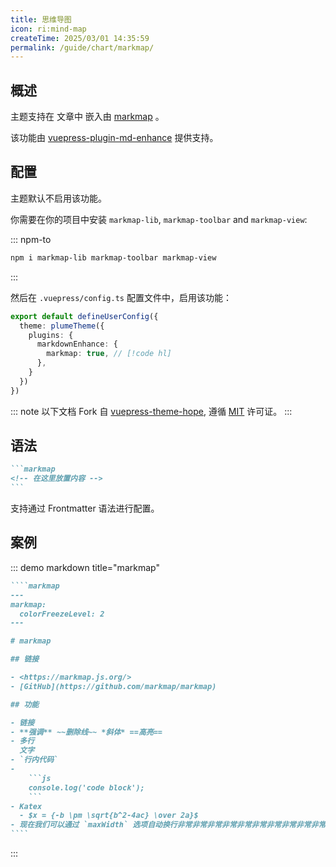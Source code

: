 ```yaml
---
title: 思维导图
icon: ri:mind-map
createTime: 2025/03/01 14:35:59
permalink: /guide/chart/markmap/
---
```


## 概述

主题支持在 文章中 嵌入由 [markmap](https://markmap.js.org/) 。

该功能由 [vuepress-plugin-md-enhance](https://plugin-md-enhance.vuejs.press/) 提供支持。

## 配置

主题默认不启用该功能。

你需要在你的项目中安装 `markmap-lib`, `markmap-toolbar` and `markmap-view`:

::: npm-to

```sh
npm i markmap-lib markmap-toolbar markmap-view
```

:::

然后在 `.vuepress/config.ts` 配置文件中，启用该功能：

```ts title=".vuepress/config.ts"
export default defineUserConfig({
  theme: plumeTheme({
    plugins: {
      markdownEnhance: {
        markmap: true, // [!code hl]
      },
    }
  })
})
```

::: note
以下文档 Fork 自 [vuepress-theme-hope](https://theme-hope.vuejs.press/zh/guide/markdown/chart/markmap.html),
遵循 [MIT](https://github.com/vuepress-theme-hope/vuepress-theme-hope/blob/main/LICENSE) 许可证。
:::

## 语法

````md
```markmap
<!-- 在这里放置内容 -->
```
````

支持通过 Frontmatter 语法进行配置。

## 案例

::: demo markdown title="markmap"

`````md
````markmap
---
markmap:
  colorFreezeLevel: 2
---

# markmap

## 链接

- <https://markmap.js.org/>
- [GitHub](https://github.com/markmap/markmap)

## 功能

- 链接
- **强调** ~~删除线~~ *斜体* ==高亮==
- 多行
  文字
- `行内代码`
-
    ```js
    console.log('code block');
    ```
- Katex
  - $x = {-b \pm \sqrt{b^2-4ac} \over 2a}$
- 现在我们可以通过 `maxWidth` 选项自动换行非常非常非常非常非常非常非常非常非常非常长的内容
````
`````

:::
